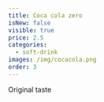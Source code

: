 ```yaml
---
title: Coca cola zero
isNew: false
visible: true
price: 2.5
categories:
  - soft-drink
images: /img/cocacola.png
order: 3
---
```

Original taste